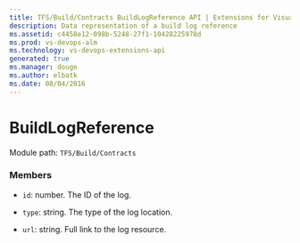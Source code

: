 ```yaml
---
title: TFS/Build/Contracts BuildLogReference API | Extensions for Visual Studio Team Services
description: Data representation of a build log reference
ms.assetid: c4458e12-098b-5248-27f1-10428225978d
ms.prod: vs-devops-alm
ms.technology: vs-devops-extensions-api
generated: true
ms.manager: douge
ms.author: elbatk
ms.date: 08/04/2016
---
```


# BuildLogReference

Module path: `TFS/Build/Contracts`


### Members

* `id`: number. The ID of the log.

* `type`: string. The type of the log location.

* `url`: string. Full link to the log resource.

